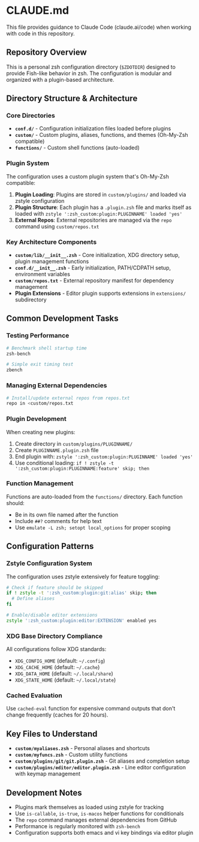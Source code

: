 # CLAUDE.md

This file provides guidance to Claude Code (claude.ai/code) when working with code in this repository.

## Repository Overview

This is a personal zsh configuration directory (`$ZDOTDIR`) designed to provide Fish-like behavior in zsh. The configuration is modular and organized with a plugin-based architecture.

## Directory Structure & Architecture

### Core Directories

- **`conf.d/`** - Configuration initialization files loaded before plugins
- **`custom/`** - Custom plugins, aliases, functions, and themes (Oh-My-Zsh compatible)
- **`functions/`** - Custom shell functions (auto-loaded)

### Plugin System

The configuration uses a custom plugin system that's Oh-My-Zsh compatible:

1. **Plugin Loading**: Plugins are stored in `custom/plugins/` and loaded via zstyle configuration
2. **Plugin Structure**: Each plugin has a `.plugin.zsh` file and marks itself as loaded with `zstyle ':zsh_custom:plugin:PLUGINNAME' loaded 'yes'`
3. **External Repos**: External repositories are managed via the `repo` command using `custom/repos.txt`

### Key Architecture Components

- **`custom/lib/__init__.zsh`** - Core initialization, XDG directory setup, plugin management functions
- **`conf.d/__init__.zsh`** - Early initialization, PATH/CDPATH setup, environment variables
- **`custom/repos.txt`** - External repository manifest for dependency management
- **Plugin Extensions** - Editor plugin supports extensions in `extensions/` subdirectory

## Common Development Tasks

### Testing Performance
```zsh
# Benchmark shell startup time
zsh-bench

# Simple exit timing test  
zbench
```

### Managing External Dependencies
```zsh
# Install/update external repos from repos.txt
repo in <custom/repos.txt
```

### Plugin Development

When creating new plugins:
1. Create directory in `custom/plugins/PLUGINNAME/`
2. Create `PLUGINNAME.plugin.zsh` file
3. End plugin with: `zstyle ':zsh_custom:plugin:PLUGINNAME' loaded 'yes'`
4. Use conditional loading: `if ! zstyle -t ':zsh_custom:plugin:PLUGINNAME:feature' skip; then`

### Function Management

Functions are auto-loaded from the `functions/` directory. Each function should:
- Be in its own file named after the function
- Include `##?` comments for help text
- Use `emulate -L zsh; setopt local_options` for proper scoping

## Configuration Patterns

### Zstyle Configuration System
The configuration uses zstyle extensively for feature toggling:
```zsh
# Check if feature should be skipped
if ! zstyle -t ':zsh_custom:plugin:git:alias' skip; then
  # Define aliases
fi

# Enable/disable editor extensions
zstyle ':zsh_custom:plugin:editor:EXTENSION' enabled yes
```

### XDG Base Directory Compliance
All configurations follow XDG standards:
- `XDG_CONFIG_HOME` (default: `~/.config`)
- `XDG_CACHE_HOME` (default: `~/.cache`) 
- `XDG_DATA_HOME` (default: `~/.local/share`)
- `XDG_STATE_HOME` (default: `~/.local/state`)

### Cached Evaluation
Use `cached-eval` function for expensive command outputs that don't change frequently (caches for 20 hours).

## Key Files to Understand

- **`custom/myaliases.zsh`** - Personal aliases and shortcuts
- **`custom/myfuncs.zsh`** - Custom utility functions
- **`custom/plugins/git/git.plugin.zsh`** - Git aliases and completion setup
- **`custom/plugins/editor/editor.plugin.zsh`** - Line editor configuration with keymap management

## Development Notes

- Plugins mark themselves as loaded using zstyle for tracking
- Use `is-callable`, `is-true`, `is-macos` helper functions for conditionals
- The `repo` command manages external dependencies from GitHub
- Performance is regularly monitored with `zsh-bench`
- Configuration supports both emacs and vi key bindings via editor plugin